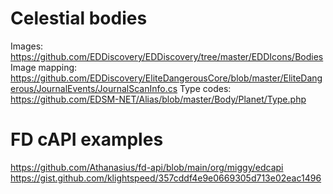 # Celestial bodies
Images: https://github.com/EDDiscovery/EDDiscovery/tree/master/EDDIcons/Bodies
Image mapping: https://github.com/EDDiscovery/EliteDangerousCore/blob/master/EliteDangerous/JournalEvents/JournalScanInfo.cs
Type codes: https://github.com/EDSM-NET/Alias/blob/master/Body/Planet/Type.php

# FD cAPI examples
https://github.com/Athanasius/fd-api/blob/main/org/miggy/edcapi
https://gist.github.com/klightspeed/357cddf4e9e0669305d713e02eac1496
